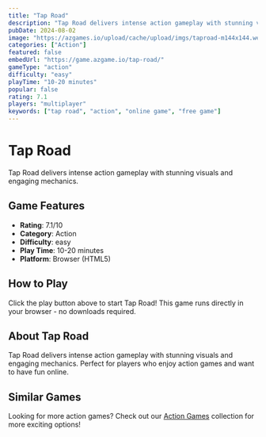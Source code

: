 ```yaml
---
title: "Tap Road"
description: "Tap Road delivers intense action gameplay with stunning visuals and engaging mechanics."
pubDate: 2024-08-02
image: "https://azgames.io/upload/cache/upload/imgs/taproad-m144x144.webp"
categories: ["Action"]
featured: false
embedUrl: "https://game.azgame.io/tap-road/"
gameType: "action"
difficulty: "easy"
playTime: "10-20 minutes"
popular: false
rating: 7.1
players: "multiplayer"
keywords: ["tap road", "action", "online game", "free game"]
---
```


# Tap Road

Tap Road delivers intense action gameplay with stunning visuals and engaging mechanics.

## Game Features

- **Rating**: 7.1/10
- **Category**: Action
- **Difficulty**: easy
- **Play Time**: 10-20 minutes
- **Platform**: Browser (HTML5)

## How to Play

Click the play button above to start Tap Road! This game runs directly in your browser - no downloads required.

## About Tap Road

Tap Road delivers intense action gameplay with stunning visuals and engaging mechanics. Perfect for players who enjoy action games and want to have fun online.

## Similar Games

Looking for more action games? Check out our [Action Games](/categories/action) collection for more exciting options!

